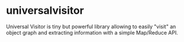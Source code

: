 universalvisitor
================

Universal Visitor is tiny but powerful library allowing to easily "visit" an object graph and extracting information with a simple Map/Reduce API.
